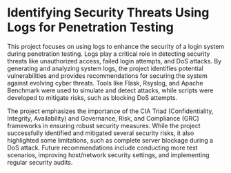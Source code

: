 # Identifying Security Threats Using Logs for Penetration Testing

This project focuses on using logs to enhance the security of a login system during penetration testing. Logs play a critical role in detecting security threats like unauthorized access, failed login attempts, and DoS attacks. By generating and analyzing system logs, the project identifies potential vulnerabilities and provides recommendations for securing the system against evolving cyber threats. Tools like Flask, Rsyslog, and Apache Benchmark were used to simulate and detect attacks, while scripts were developed to mitigate risks, such as blocking DoS attempts.

The project emphasizes the importance of the CIA Triad (Confidentiality, Integrity, Availability) and Governance, Risk, and Compliance (GRC) frameworks in ensuring robust security measures. While the project successfully identified and mitigated several security risks, it also highlighted some limitations, such as complete server blockage during a DoS attack. Future recommendations include conducting more test scenarios, improving host/network security settings, and implementing regular security audits.
